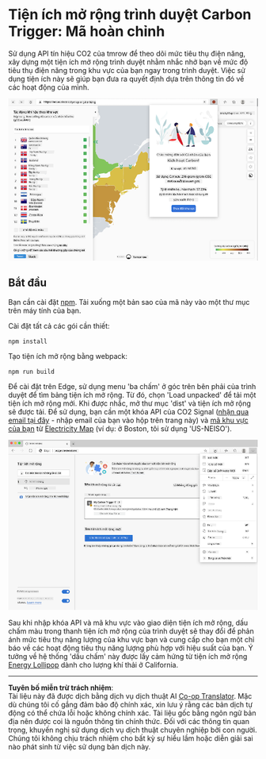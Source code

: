<!--
CO_OP_TRANSLATOR_METADATA:
{
  "original_hash": "dd58ae1b7707034f055718c1b68bc8de",
  "translation_date": "2025-08-27T22:24:14+00:00",
  "source_file": "5-browser-extension/solution/translation/README.hi.md",
  "language_code": "vi"
}
-->
# Tiện ích mở rộng trình duyệt Carbon Trigger: Mã hoàn chỉnh

Sử dụng API tín hiệu CO2 của tmrow để theo dõi mức tiêu thụ điện năng, xây dựng một tiện ích mở rộng trình duyệt nhằm nhắc nhở bạn về mức độ tiêu thụ điện năng trong khu vực của bạn ngay trong trình duyệt. Việc sử dụng tiện ích này sẽ giúp bạn đưa ra quyết định dựa trên thông tin đó về các hoạt động của mình.

![Ảnh chụp màn hình tiện ích mở rộng](../../../../../translated_images/extension-screenshot.0e7f5bfa110e92e3875e1bc9405edd45a3d2e02963e48900adb91926a62a5807.vi.png)

## Bắt đầu

Bạn cần cài đặt [npm](https://npmjs.com). Tải xuống một bản sao của mã này vào một thư mục trên máy tính của bạn.

Cài đặt tất cả các gói cần thiết:

```
npm install
```

Tạo tiện ích mở rộng bằng webpack:

```
npm run build
```

Để cài đặt trên Edge, sử dụng menu 'ba chấm' ở góc trên bên phải của trình duyệt để tìm bảng tiện ích mở rộng. Từ đó, chọn 'Load unpacked' để tải một tiện ích mở rộng mới. Khi được nhắc, mở thư mục 'dist' và tiện ích mở rộng sẽ được tải. Để sử dụng, bạn cần một khóa API của CO2 Signal ([nhận qua email tại đây](https://www.co2signal.com/) - nhập email của bạn vào hộp trên trang này) và [mã khu vực của bạn](http://api.electricitymap.org/v3/zones) từ [Electricity Map](https://www.electricitymap.org/map) (ví dụ: ở Boston, tôi sử dụng 'US-NEISO').

![Cài đặt](../../../../../translated_images/install-on-edge.78634f02842c48283726c531998679a6f03a45556b2ee99d8ff231fe41446324.vi.png)

Sau khi nhập khóa API và mã khu vực vào giao diện tiện ích mở rộng, dấu chấm màu trong thanh tiện ích mở rộng của trình duyệt sẽ thay đổi để phản ánh mức tiêu thụ năng lượng của khu vực bạn và cung cấp cho bạn một chỉ báo về các hoạt động tiêu thụ năng lượng phù hợp với hiệu suất của bạn. Ý tưởng về hệ thống 'dấu chấm' này được lấy cảm hứng từ tiện ích mở rộng [Energy Lollipop](https://energylollipop.com/) dành cho lượng khí thải ở California.

---

**Tuyên bố miễn trừ trách nhiệm**:  
Tài liệu này đã được dịch bằng dịch vụ dịch thuật AI [Co-op Translator](https://github.com/Azure/co-op-translator). Mặc dù chúng tôi cố gắng đảm bảo độ chính xác, xin lưu ý rằng các bản dịch tự động có thể chứa lỗi hoặc không chính xác. Tài liệu gốc bằng ngôn ngữ bản địa nên được coi là nguồn thông tin chính thức. Đối với các thông tin quan trọng, khuyến nghị sử dụng dịch vụ dịch thuật chuyên nghiệp bởi con người. Chúng tôi không chịu trách nhiệm cho bất kỳ sự hiểu lầm hoặc diễn giải sai nào phát sinh từ việc sử dụng bản dịch này.